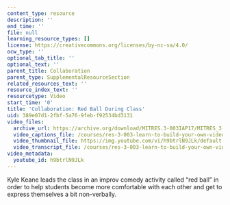 ```yaml
---
content_type: resource
description: ''
end_time: ''
file: null
learning_resource_types: []
license: https://creativecommons.org/licenses/by-nc-sa/4.0/
ocw_type: ''
optional_tab_title: ''
optional_text: ''
parent_title: Collaboration
parent_type: SupplementalResourceSection
related_resources_text: ''
resource_index_text: ''
resourcetype: Video
start_time: '0'
title: 'Collaboration: Red Ball During Class'
uid: 389e07d1-2fbf-5a76-9feb-f92534bd3131
video_files:
  archive_url: https://archive.org/download/MITRES.3-003IAP17/MITRES_3-003IAP17_Class_Activities_08_300k.mp4
  video_captions_file: /courses/res-3-003-learn-to-build-your-own-videogame-with-the-unity-game-engine-and-microsoft-kinect-january-iap-2017/97624bc8c85059e98b2d3dfd15b82b73_h9btrlN9JLk.vtt
  video_thumbnail_file: https://img.youtube.com/vi/h9btrlN9JLk/default.jpg
  video_transcript_file: /courses/res-3-003-learn-to-build-your-own-videogame-with-the-unity-game-engine-and-microsoft-kinect-january-iap-2017/b04b235ceb1f8c70159d64e255c728df_h9btrlN9JLk.pdf
video_metadata:
  youtube_id: h9btrlN9JLk
---
```


Kyle Keane leads the class in an improv comedy activity called “red ball” in order to help students become more comfortable with each other and get to express themselves a bit non-verbally.

